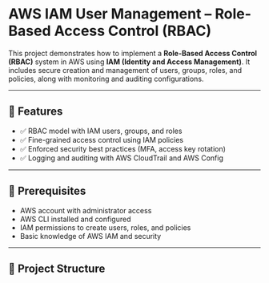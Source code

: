 # AWS IAM User Management – Role-Based Access Control (RBAC)

This project demonstrates how to implement a **Role-Based Access Control (RBAC)** system in AWS using **IAM (Identity and Access Management)**. It includes secure creation and management of users, groups, roles, and policies, along with monitoring and auditing configurations.

---

## 📌 Features

- ✅ RBAC model with IAM users, groups, and roles
- ✅ Fine-grained access control using IAM policies
- ✅ Enforced security best practices (MFA, access key rotation)
- ✅ Logging and auditing with AWS CloudTrail and AWS Config

---

## 🔧 Prerequisites

- AWS account with administrator access
- AWS CLI installed and configured
- IAM permissions to create users, roles, and policies
- Basic knowledge of AWS IAM and security

---

## 🚀 Project Structure

